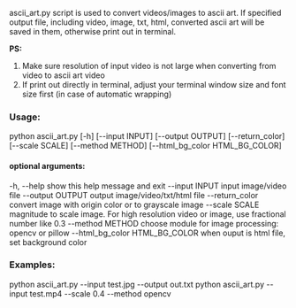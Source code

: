 ascii_art.py script is used to convert videos/images to ascii art. If specified output file, including video, image, txt, html, converted ascii art will be saved in them, otherwise print out in terminal.

**PS:**
1. Make sure resolution of input video is not large when converting from video to ascii art video
2. If print out directly in terminal, adjust your terminal window size and font size first (in case of automatic wrapping)

### Usage:
python ascii_art.py [-h] [--input INPUT] [--output OUTPUT] [--return_color]
                    [--scale SCALE] [--method METHOD]
                    [--html_bg_color HTML_BG_COLOR]

#### optional arguments:
  -h, --help            show this help message and exit
  --input INPUT         input image/video file
  --output OUTPUT       output image/video/txt/html file
  --return_color        convert image with origin color or to grayscale image
  --scale SCALE         magnitude to scale image. For high resolution video or image, use fractional number like 0.3
  --method METHOD       choose module for image processing: opencv or pillow
  --html_bg_color HTML_BG_COLOR when ouput is html file, set background color

### Examples:
python ascii_art.py --input test.jpg --output out.txt
python ascii_art.py --input test.mp4 --scale 0.4 --method opencv